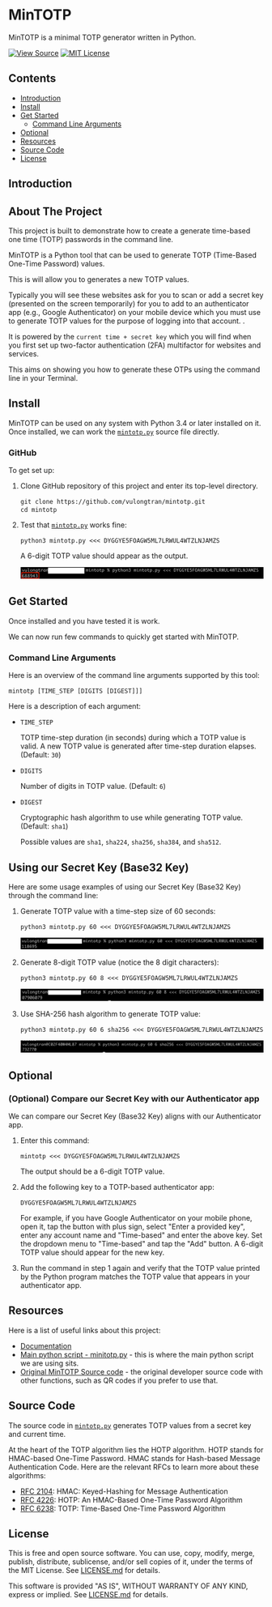 MinTOTP
=======

MinTOTP is a minimal TOTP generator written in Python.

[![View Source][Source SVG]][src]
[![MIT License][License SVG]][L]

[Source SVG]: https://img.shields.io/badge/view-source-brightgreen.svg
[src]: mintotp.py
[License SVG]: https://img.shields.io/badge/license-MIT-blue.svg

Contents
--------

* [Introduction](#introduction)
* [Install](#install)
* [Get Started](#get-started)
  * [Command Line Arguments](#command-line-arguments)
* [Optional](#optional)
* [Resources](#resources)
* [Source Code](#source-code)
* [License](#license)


Introduction
------------
<!-- ABOUT THE PROJECT -->
## About The Project
This project is built to demonstrate how to create a generate time-based one time (TOTP) passwords in the command line.

MinTOTP is a Python tool that can be used to generate TOTP (Time-Based One-Time Password) values.

This is will allow you to generates a new TOTP values.

Typically you will see these websites ask for you to scan or add a secret key (presented on the screen temporarily) for you to add to an authenticator app (e.g., Google Authenticator) on your mobile device which you must use to generate TOTP values for the purpose of logging into that account. .

It is powered by the `current time + secret key`  which you will find when you first set up two-factor authentication (2FA) multifactor for websites and services.

This aims on showing you how to generate these OTPs using the command line in your Terminal. 


Install
-------

MinTOTP can be used on any system with Python 3.4 or later installed on it. Once installed, we can work the [`mintotp.py`][src] source file directly.


###  GitHub
To get set up:

 1. Clone GitHub repository of this project and enter its top-level directory.

    ```shell
    git clone https://github.com/vulongtran/mintotp.git
    cd mintotp
    ```

 2. Test that [`mintotp.py`][src] works fine:

    ```shell
    python3 mintotp.py <<< DYGGYE5FOAGW5ML7LRWUL4WTZLNJAMZS
    ```

    A 6-digit TOTP value should appear as the output.

    <img src="secret1.png" alt="Sample python3 mintotp.py test">

Get Started
-----------

Once installed and you have tested it is work.

We can now run few commands to quickly get started with MinTOTP.


### Command Line Arguments
Here is an overview of the command line arguments supported by this tool:

```
mintotp [TIME_STEP [DIGITS [DIGEST]]]
```

Here is a description of each argument:

  - `TIME_STEP`

    TOTP time-step duration (in seconds) during which a TOTP value is
    valid. A new TOTP value is generated after time-step duration
    elapses. (Default: `30`)

  - `DIGITS`

    Number of digits in TOTP value. (Default: `6`)

  - `DIGEST`

    Cryptographic hash algorithm to use while generating TOTP value.
    (Default: `sha1`)

    Possible values are `sha1`, `sha224`, `sha256`, `sha384`, and
    `sha512`.

## Using our Secret Key (Base32 Key)

Here are some usage examples of using our Secret Key (Base32 Key) through the command line:

 1. Generate TOTP value with a time-step size of 60 seconds:

    ```shell
    python3 mintotp.py 60 <<< DYGGYE5FOAGW5ML7LRWUL4WTZLNJAMZS
    ```
    <img src="secret2.png" alt="Sample python3 mintotp.py test">

 2. Generate 8-digit TOTP value (notice the 8 digit characters):

    ```shell
    python3 mintotp.py 60 8 <<< DYGGYE5FOAGW5ML7LRWUL4WTZLNJAMZS
    ```
 
    <img src="secret3.png" alt="Sample python3 mintotp.py test">

 3. Use SHA-256 hash algorithm to generate TOTP value:

    ```shell
    python3 mintotp.py 60 6 sha256 <<< DYGGYE5FOAGW5ML7LRWUL4WTZLNJAMZS
    ```
    <img src="secret4.png" alt="Sample python3 mintotp.py test">



Optional
-----------
### (Optional) Compare our Secret Key with our Authenticator app

We can compare our Secret Key (Base32 Key) aligns with our Authenticator app.

 1. Enter this command:

    ```shell
    mintotp <<< DYGGYE5FOAGW5ML7LRWUL4WTZLNJAMZS
    ```

    The output should be a 6-digit TOTP value.

 2. Add the following key to a TOTP-based authenticator app:

    ```
    DYGGYE5FOAGW5ML7LRWUL4WTZLNJAMZS
    ```

    For example, if you have Google Authenticator on your mobile phone,
    open it, tap the button with plus sign, select "Enter a provided key", enter any account name and "Time-based" and enter the above key. Set the dropdown menu to "Time-based" and tap the "Add" button. A 6-digit TOTP value should appear for the new key.

 3. Run the command in step 1 again and verify that the TOTP value  printed by the Python program matches the TOTP value that appears in your authenticator app.


Resources
---------

Here is a list of useful links about this project:

  - [Documentation](https://github.com/vulongtran/mintotp#readme)
  - [Main python script - minitotp.py](https://github.com/vulongtran/mintotp/blob/master/mintotp.py) - this is where the main python script we are using sits. 
  - [Original MinTOTP Source code](https://github.com/susam/mintotp) - the original developer source code with other functions, such as QR codes if you prefer to use that.


Source Code
-----------

The source code in [`mintotp.py`][src] generates TOTP values from a secret key and current time.  

At the heart of the TOTP algorithm lies the HOTP algorithm. HOTP stands for HMAC-based One-Time Password. HMAC stands for Hash-based Message Authentication Code. Here are the relevant RFCs to learn more about these algorithms:

  - [RFC 2104]: HMAC: Keyed-Hashing for Message Authentication
  - [RFC 4226]: HOTP: An HMAC-Based One-Time Password Algorithm
  - [RFC 6238]: TOTP: Time-Based One-Time Password Algorithm

[RFC 2104]: https://tools.ietf.org/html/rfc2104
[RFC 4226]: https://tools.ietf.org/html/rfc4226
[RFC 6238]: https://tools.ietf.org/html/rfc6238

License
-------

This is free and open source software. You can use, copy, modify, merge, publish, distribute, sublicense, and/or sell copies of it, under the terms of the MIT License. See [LICENSE.md][L] for details.

This software is provided "AS IS", WITHOUT WARRANTY OF ANY KIND, express or implied. See [LICENSE.md][L] for details.

[L]: LICENSE.md